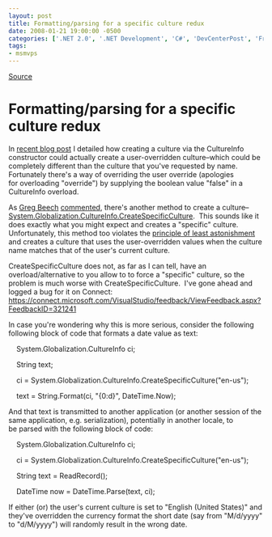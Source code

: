 ```yaml
---
layout: post
title: Formatting/parsing for a specific culture redux
date: 2008-01-21 19:00:00 -0500
categories: ['.NET 2.0', '.NET Development', 'C#', 'DevCenterPost', 'Framework Bug']
tags:
- msmvps
---
```

[Source](http://blogs.msmvps.com/peterritchie/2008/01/22/formatting-parsing-for-a-specific-culture-redux/ "Permalink to Formatting/parsing for a specific culture redux")

# Formatting/parsing for a specific culture redux

In [recent blog post][1] I detailed how creating a culture via the CultureInfo constructor could actually create a user-overridden culture–which could be completely different than the culture that you've requested by name.  Fortunately there's a way of overriding the user override (apologies for overloading "override") by supplying the boolean value "false" in a CultureInfo overload.

As [Greg Beech][2] [commented][3], there's another method to create a culture–[System.Globalization.CultureInfo.CreateSpecificCulture][4].  This sounds like it does exactly what you might expect and creates a "specific" culture.  Unfortunately, this method too violates the [principle of least astonishment][5] and creates a culture that uses the user-overridden values when the culture name matches that of the user's current culture.

CreateSpecificCulture does not, as far as I can tell, have an overload/alternative to you allow to to force a "specific" culture, so the problem is much worse with CreateSpecificCulture.  I've gone ahead and logged a bug for it on Connect: <https://connect.microsoft.com/VisualStudio/feedback/ViewFeedback.aspx?FeedbackID=321241>

In case you're wondering why this is more serious, consider the following following block of code that formats a date value as text:

  

  

    System.Globalization.CultureInfo ci;

    String text;

    ci = System.Globalization.CultureInfo.CreateSpecificCulture("en-us");

    text = String.Format(ci, "{0:d}", DateTime.Now);

And that text is transmitted to another application (or another session of the same application, e.g. serialization), potentially in another locale, to be parsed with the following block of code:

  

    System.Globalization.CultureInfo ci;

    ci = System.Globalization.CultureInfo.CreateSpecificCulture("en-us");

    String text = ReadRecord();

  

    DateTime now = DateTime.Parse(text, ci);

If either (or) the user's current culture is set to "English (United States)" and they've overridden the currency format the short date (say from "M/d/yyyy" to "d/M/yyyy") will randomly result in the wrong date.

 

[1]: http://msmvps.com/blogs/peterritchie/archive/2007/12/27/formatting-parsing-for-a-specific-culture.aspx
[2]: http://gregbeech.com/blogs/tech/
[3]: http://msmvps.com/blogs/peterritchie/archive/2007/12/27/formatting-parsing-for-a-specific-culture.aspx#1442156
[4]: http://msdn2.microsoft.com/en-us/library/system.globalization.cultureinfo.createspecificculture(VS.80).aspx
[5]: http://en.wikipedia.org/wiki/Principle_of_least_astonishment

